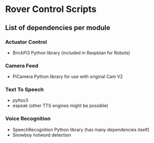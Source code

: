 # Rover Control Scripts

## List of dependencies per module

### Actuator Control
- BrickPi3 Python library (included in Raspbian for Robots)

### Camera Feed
- PiCamera Python library for use with original Cam V2

### Text To Speech
- pyttsx3
- espeak (other TTS engines might be possible)

### Voice Recognition
- SpeechRecognition Python library (has many dependencies itself)
- Snowboy hotword detection
